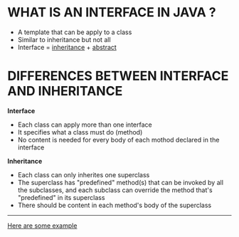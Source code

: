 # WHAT IS AN INTERFACE IN JAVA ?
- A template that can be apply to a class
- Similar to inheritance but not all
- Interface = [inheritance](linkToPaste) + [abstract](linkToPaste)

# DIFFERENCES BETWEEN INTERFACE AND INHERITANCE
**Interface**      
- Each class can apply more than one interface
- It specifies what a class must do (method)
- No content is needed for every body of each mothod declared in the interface 

**Inheritance**  
- Each class can only inherites one superclass
- The superclass has "predefined" method(s) that can be invoked by 
  all the subclasses, and each subclass can override the method that's 
  "predefined" in its superclass    
- There should be content in each method's body of the superclass
  
---
[Here are some example](linkToPaste)